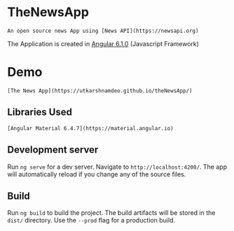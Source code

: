 # TheNewsApp
    An open source news App using [News API](https://newsapi.org)

The Application is created in [Angular 6.1.0](https://angular.io) (Javascript Framework)

# Demo
    [The News App](https://utkarshnamdeo.github.io/theNewsApp/)

## Libraries Used

    [Angular Material 6.4.7](https://material.angular.io)

## Development server

Run `ng serve` for a dev server. Navigate to `http://localhost:4200/`. The app will automatically reload if you change any of the source files.

## Build

Run `ng build` to build the project. The build artifacts will be stored in the `dist/` directory. Use the `--prod` flag for a production build.

